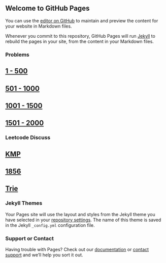 ## Welcome to GitHub Pages

You can use the [editor on GitHub](https://github.com/bakerston/LeetCodeSolution/edit/gh-pages/index.md) to maintain and preview the content for your website in Markdown files.

Whenever you commit to this repository, GitHub Pages will run [Jekyll](https://jekyllrb.com/) to rebuild the pages in your site, from the content in your Markdown files.


### Problems
## [1 - 500](https://github.com/bakerston/LeetCodeSolution/tree/main/LeetCode/1-500/)
##
## [501 - 1000](https://github.com/bakerston/LeetCodeSolution/tree/main/LeetCode/501-1000/)
##
## [1001 - 1500](https://github.com/bakerston/LeetCodeSolution/tree/main/LeetCode/1001-1500/)
##
## [1501 - 2000](https://github.com/bakerston/LeetCodeSolution/tree/main/LeetCode/1501-2000/)

### Leetcode Discuss
## [KMP](https://leetcode.com/problems/longest-happy-prefix/discuss/1159846/Python-3-KMP-algorithm/)
## [1856](https://leetcode.com/problems/maximum-subarray-min-product/discuss/1198704/python-3-explanation-with-picture-on-time/)
## [Trie](https://github.com/bakerston/LeetCodeSolution/blob/main/LeetCode/1-500/208.%20Implement%20Trie%20(Prefix%20Tree).md/)


### Jekyll Themes

Your Pages site will use the layout and styles from the Jekyll theme you have selected in your [repository settings](https://github.com/bakerston/LeetCodeSolution/settings/pages). The name of this theme is saved in the Jekyll `_config.yml` configuration file.

### Support or Contact

Having trouble with Pages? Check out our [documentation](https://docs.github.com/categories/github-pages-basics/) or [contact support](https://support.github.com/contact) and we’ll help you sort it out.
